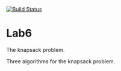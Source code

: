 [![Build Status](https://app.travis-ci.com/Dap247/Lab6.svg?branch=main)](https://app.travis-ci.com/Dap247/Lab6)
# Lab6
 The knapsack problem. 
 
 Three algorithms for the knapsack problem.

